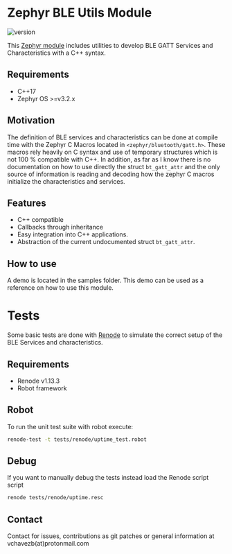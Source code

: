 # Zephyr BLE Utils Module

![version](https://img.shields.io/badge/version-1.0.0-blue)

This [Zephyr module](https://docs.zephyrproject.org/3.2.0/develop/modules.html) includes utilities to develop BLE GATT Services and Characteristics with a C++ syntax.

## Requirements

- C++17
- Zephyr OS >=v3.2.x

## Motivation

The  definition of BLE services and characteristics can be done at compile time with the Zephyr C Macros located in `<zephyr/bluetooth/gatt.h>`. These macros rely heavily on C syntax and use of temporary structures which is not 100 % compatible with C++. In addition, as far as I know there is no documentation on how to use directly the struct `bt_gatt_attr` and the only source of information is reading and decoding how the zephyr C macros initialize the characteristics and services.

## Features

- C++ compatible
- Callbacks through inheritance
- Easy integration into C++ applications.
- Abstraction of the current undocumented struct `bt_gatt_attr`.


## How to use

A demo is located in the samples folder. This demo can be used as a reference on how to use this module.


# Tests

Some basic tests are done with [Renode](https://renode.readthedocs.io/en/latest/) to simulate the correct setup of the BLE Services and characteristics. 

## Requirements

- Renode v1.13.3
- Robot framework

## Robot

To run the unit test suite with robot execute:

```bash
renode-test -t tests/renode/uptime_test.robot
```

## Debug 

If you want to manually debug the tests instead load the  Renode script script

```bash
renode tests/renode/uptime.resc
```


## Contact

Contact for issues, contributions as git patches or general information at vchavezb(at)protonmail.com

